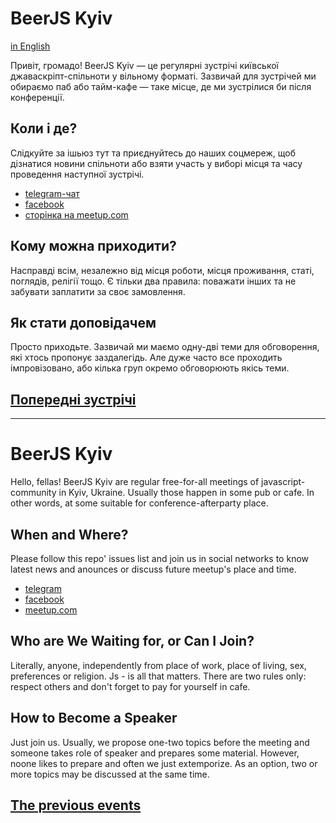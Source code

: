 # BeerJS Kyiv
[in English](#beerjs-kyiv-1)

Привіт, громадо!
BeerJS Kyiv — це регулярні зустрічі київської джаваскріпт-спільноти у вільному форматі.
Зазвичай для зустрічей ми обираємо паб або тайм-кафе — таке місце, де ми зустрілися би після конференції.

## Коли і де?
Слідкуйте за ішьюз тут та приєднуйтесь до наших соцмереж, щоб дізнатися новини спільноти
або взяти участь у виборі місця та часу проведення наступної зустрічі.
* [telegram-чат](https://telegram.me/beerjskyiv)
* [facebook](https://www.facebook.com/beerjskyiv)
* [сторінка на meetup.com](https://www.meetup.com/Kyiv-BeerJS-Meetup/)

## Кому можна приходити?
Насправді всім, незалежно від місця роботи, місця проживання, статі, поглядів, релігії тощо.
Є тільки два правила: поважати інших та не забувати заплатити за своє замовлення.

## Як стати доповідачем
Просто приходьте. Зазвичай ми маємо одну-дві теми для обговорення, які хтось пропонує заздалегідь.
Але дуже часто все проходить імпровізовано, або кілька груп окремо обговорюють якісь теми.

## [Попередні зустрічі](./history.md)

------

# BeerJS Kyiv
Hello, fellas!
BeerJS Kyiv are regular free-for-all meetings of javascript-community in Kyiv, Ukraine.
Usually those happen in some pub or cafe. In other words, at some suitable for conference-afterparty place.

## When and Where?
Please follow this repo' issues list and join us in social networks to know latest news and anounces or discuss future meetup's place and time.
* [telegram](https://telegram.me/beerjskyiv)
* [facebook](https://www.facebook.com/beerjskyiv)
* [meetup.com](https://www.meetup.com/Kyiv-BeerJS-Meetup/)

## Who are We Waiting for, or Can I Join?
Literally, anyone, independently from place of work, place of living, sex, preferences or religion. Js - is all that matters.
There are two rules only: respect others and don't forget to pay for yourself in cafe.

## How to Become a Speaker
Just join us. Usually, we propose one-two topics before the meeting and someone takes role of speaker and prepares some material.
However, noone likes to prepare and often we just extemporize. As an option, two or more topics may be discussed at the same time.

## [The previous events](./history.md)

